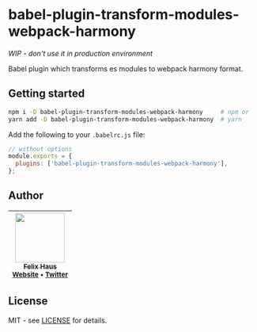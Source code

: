 # babel-plugin-transform-modules-webpack-harmony

_WIP - don't use it in production environment_

Babel plugin which transforms es modules to webpack harmony format.

## Getting started

```sh
npm i -D babel-plugin-transform-modules-webpack-harmony     # npm or
yarn add -D babel-plugin-transform-modules-webpack-harmony  # yarn
```

Add the following to your `.babelrc.js` file:

```js
// without options
module.exports = {
  plugins: ['babel-plugin-transform-modules-webpack-harmony'],
};
```

## Author

<!-- prettier-ignore-start -->

| [<img src="https://avatars0.githubusercontent.com/u/472867?v=4" width="100px;"/><br /><sub><b>Felix Haus</b></sub>](https://github.com/ofhouse)<br /><sub>[Website](https://felix.house/) • [Twitter](https://twitter.com/ofhouse)</sub>|
| :---: |

<!-- prettier-ignore-end -->

## License

MIT - see [LICENSE](./LICENSE) for details.
